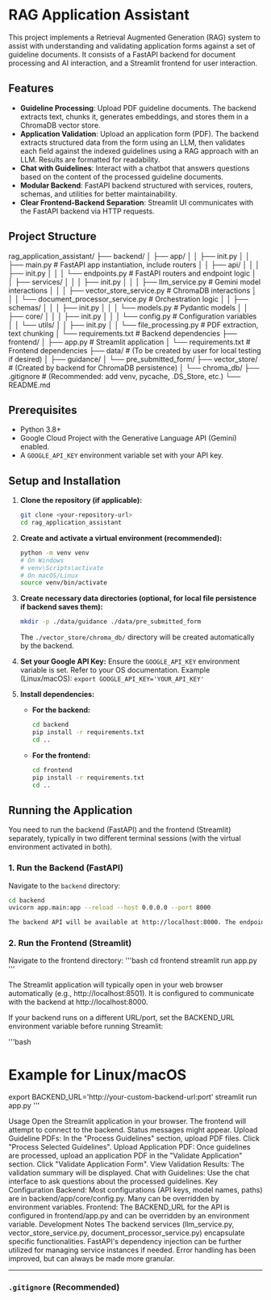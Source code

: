 # RAG Application Assistant

This project implements a Retrieval Augmented Generation (RAG) system to assist with understanding and validating application forms against a set of guideline documents. It consists of a FastAPI backend for document processing and AI interaction, and a Streamlit frontend for user interaction.

## Features

* **Guideline Processing**: Upload PDF guideline documents. The backend extracts text, chunks it, generates embeddings, and stores them in a ChromaDB vector store.
* **Application Validation**: Upload an application form (PDF). The backend extracts structured data from the form using an LLM, then validates each field against the indexed guidelines using a RAG approach with an LLM. Results are formatted for readability.
* **Chat with Guidelines**: Interact with a chatbot that answers questions based on the content of the processed guideline documents.
* **Modular Backend**: FastAPI backend structured with services, routers, schemas, and utilities for better maintainability.
* **Clear Frontend-Backend Separation**: Streamlit UI communicates with the FastAPI backend via HTTP requests.

## Project Structure

rag_application_assistant/
├── backend/
│   ├── app/
│   │   ├── init.py
│   │   ├── main.py             # FastAPI app instantiation, include routers
│   │   ├── api/
│   │   │   ├── init.py
│   │   │   └── endpoints.py    # FastAPI routers and endpoint logic
│   │   ├── services/
│   │   │   ├── init.py
│   │   │   ├── llm_service.py    # Gemini model interactions
│   │   │   ├── vector_store_service.py # ChromaDB interactions
│   │   │   └── document_processor_service.py # Orchestration logic
│   │   ├── schemas/
│   │   │   ├── init.py
│   │   │   └── models.py       # Pydantic models
│   │   ├── core/
│   │   │   ├── init.py
│   │   │   └── config.py       # Configuration variables
│   │   └── utils/
│   │       ├── init.py
│   │       └── file_processing.py # PDF extraction, text chunking
│   └── requirements.txt        # Backend dependencies
├── frontend/
│   ├── app.py                  # Streamlit application
│   └── requirements.txt        # Frontend dependencies
├── data/                       # (To be created by user for local testing if desired)
│   ├── guidance/
│   └── pre_submitted_form/
├── vector_store/               # (Created by backend for ChromaDB persistence)
│   └── chroma_db/
├── .gitignore                  # (Recommended: add venv, pycache, .DS_Store, etc.)
└── README.md


## Prerequisites

* Python 3.8+
* Google Cloud Project with the Generative Language API (Gemini) enabled.
* A `GOOGLE_API_KEY` environment variable set with your API key.

## Setup and Installation

1.  **Clone the repository (if applicable):**
    ```bash
    git clone <your-repository-url>
    cd rag_application_assistant
    ```

2.  **Create and activate a virtual environment (recommended):**
    ```bash
    python -m venv venv
    # On Windows
    # venv\Scripts\activate
    # On macOS/Linux
    source venv/bin/activate
    ```

3.  **Create necessary data directories (optional, for local file persistence if backend saves them):**
    ```bash
    mkdir -p ./data/guidance ./data/pre_submitted_form
    ```
    The `./vector_store/chroma_db/` directory will be created automatically by the backend.

4.  **Set your Google API Key:**
    Ensure the `GOOGLE_API_KEY` environment variable is set. Refer to your OS documentation.
    Example (Linux/macOS): `export GOOGLE_API_KEY='YOUR_API_KEY'`

5.  **Install dependencies:**
    * **For the backend:**
        ```bash
        cd backend
        pip install -r requirements.txt
        cd ..
        ```
    * **For the frontend:**
        ```bash
        cd frontend
        pip install -r requirements.txt
        cd ..
        ```

## Running the Application

You need to run the backend (FastAPI) and the frontend (Streamlit) separately, typically in two different terminal sessions (with the virtual environment activated in both).

### 1. Run the Backend (FastAPI)

Navigate to the `backend` directory:
```bash
cd backend
uvicorn app.main:app --reload --host 0.0.0.0 --port 8000

The backend API will be available at http://localhost:8000. The endpoints are prefixed with /api/v1/.
```

### 2. Run the Frontend (Streamlit)

Navigate to the frontend directory:
'''bash
cd frontend
streamlit run app.py
'''

The Streamlit application will typically open in your web browser automatically (e.g., http://localhost:8501). It is configured to communicate with the backend at http://localhost:8000.

If your backend runs on a different URL/port, set the BACKEND_URL environment variable before running Streamlit:

'''bash
# Example for Linux/macOS
export BACKEND_URL='http://your-custom-backend-url:port'
streamlit run app.py
'''

Usage
Open the Streamlit application in your browser.
The frontend will attempt to connect to the backend. Status messages might appear.
Upload Guideline PDFs: In the "Process Guidelines" section, upload PDF files. Click "Process Selected Guidelines".
Upload Application PDF: Once guidelines are processed, upload an application PDF in the "Validate Application" section. Click "Validate Application Form".
View Validation Results: The validation summary will be displayed.
Chat with Guidelines: Use the chat interface to ask questions about the processed guidelines.
Key Configuration
Backend: Most configurations (API keys, model names, paths) are in backend/app/core/config.py. Many can be overridden by environment variables.
Frontend: The BACKEND_URL for the API is configured in frontend/app.py and can be overridden by an environment variable.
Development Notes
The backend services (llm_service.py, vector_store_service.py, document_processor_service.py) encapsulate specific functionalities.
FastAPI's dependency injection can be further utilized for managing service instances if needed.
Error handling has been improved, but can always be made more granular.

---
### `.gitignore` (Recommended)